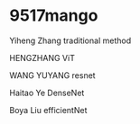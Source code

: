 # 9517mango

Yiheng Zhang  traditional method 

HENGZHANG ViT   

WANG YUYANG resnet  

Haitao Ye  DenseNet

Boya Liu  efficientNet 